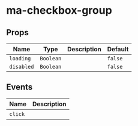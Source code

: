 # ma-checkbox-group

## Props

| Name       | Type      | Description | Default |
| ---------- | --------- | ----------- | ------- |
| `loading`  | `Boolean` |             | `false` |
| `disabled` | `Boolean` |             | `false` |

## Events

| Name    | Description |
| ------- | ----------- |
| `click` | &nbsp;      |

